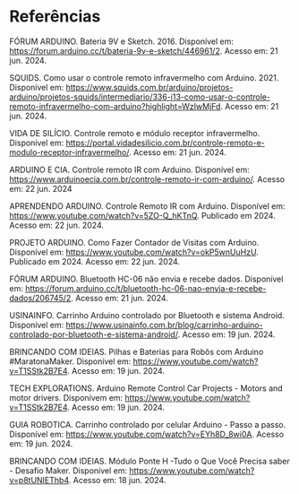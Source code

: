 # Referências

FÓRUM ARDUINO. Bateria 9V e Sketch. 2016. Disponível em: https://forum.arduino.cc/t/bateria-9v-e-sketch/446961/2. Acesso em: 21 jun. 2024.

SQUIDS. Como usar o controle remoto infravermelho com Arduino. 2021. Disponível em: https://www.squids.com.br/arduino/projetos-arduino/projetos-squids/intermediario/336-i13-como-usar-o-controle-remoto-infravermelho-com-arduino?highlight=WzIwMjFd. Acesso em: 21 jun. 2024.

VIDA DE SILÍCIO. Controle remoto e módulo receptor infravermelho. Disponível em: https://portal.vidadesilicio.com.br/controle-remoto-e-modulo-receptor-infravermelho/. Acesso em: 21 jun. 2024.

ARDUINO E CIA. Controle remoto IR com Arduino. Disponível em: https://www.arduinoecia.com.br/controle-remoto-ir-com-arduino/. Acesso em: 22 jun. 2024

APRENDENDO ARDUINO. Controle Remoto IR com Arduino. Disponível em: https://www.youtube.com/watch?v=5ZO-Q_hKTnQ. Publicado em 2024. Acesso em: 22 jun. 2024.

PROJETO ARDUINO. Como Fazer Contador de Visitas com Arduino. Disponível em: https://www.youtube.com/watch?v=okP5wnUuHzU. Publicado em 2024. Acesso em: 22 jun. 2024.

FÓRUM ARDUINO. Bluetooth HC-06 não envia e recebe dados. Disponível em: https://forum.arduino.cc/t/bluetooth-hc-06-nao-envia-e-recebe-dados/206745/2. Acesso em: 21 jun. 2024.

USINAINFO. Carrinho Arduino controlado por Bluetooth e sistema Android. Disponível em: https://www.usinainfo.com.br/blog/carrinho-arduino-controlado-por-bluetooth-e-sistema-android/. Acesso em: 19 jun. 2024.

BRINCANDO COM IDEIAS. Pilhas e Baterias para Robôs com Arduino #MaratonaMaker. Disponível em: https://www.youtube.com/watch?v=T1SStk2B7E4. Acesso em: 19 jun. 2024.

TECH EXPLORATIONS. Arduino Remote Control Car Projects - Motors and motor drivers. Disponívem em: https://www.youtube.com/watch?v=T1SStk2B7E4. Acesso em: 19 jun. 2024.

GUIA ROBOTICA. Carrinho controlado por celular Arduino - Passo a passo. Disponível em: https://www.youtube.com/watch?v=EYh8D_8wi0A. Acesso em: 19 jun. 2024.

BRINCANDO COM IDEIAS. Módulo Ponte H -Tudo o Que Você Precisa saber - Desafio Maker. Disponível em: https://www.youtube.com/watch?v=p8tUNIEThb4. Acesso em: 18 jun. 2024.









